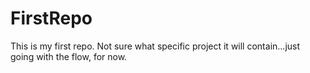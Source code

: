 FirstRepo
=========

This is my first repo. Not sure what specific project it will contain...just going with the flow, for now.
